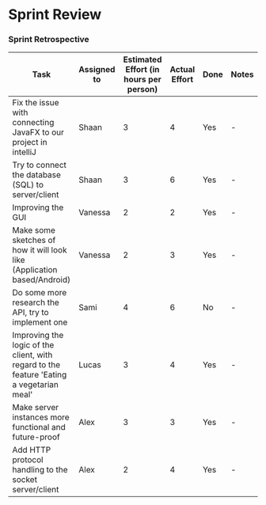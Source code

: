 # Sprint Review

 
### Sprint Retrospective
 | Task  | Assigned to | Estimated Effort (in hours per person) | Actual Effort | Done | Notes |
 | ------------- | ------------- | ------------ | ------------- | ------------ | -------- |
 | Fix the issue with connecting JavaFX to our project in intelliJ | Shaan | 3 | 4  | Yes | - |
 | Try to connect the database (SQL) to server/client  | Shaan | 3 | 6  | Yes | - |
 |  Improving the GUI  | Vanessa| 2 | 2  | Yes | - |
 |  Make some sketches of how it will look like (Application based/Android)  | Vanessa| 2 | 3  | Yes | - |
 | Do some more research the API, try to implement one  | Sami  |4 | 6  | No | - |
 | Improving the logic of the client, with regard to the feature 'Eating a vegetarian meal'  | Lucas  | 3 | 4  | Yes | - |
 | Make server instances more functional and future-proof  | Alex  | 3 | 3  | Yes | - |
 | Add HTTP protocol handling to the socket server/client  | Alex | 2 |4| Yes | - |
 
